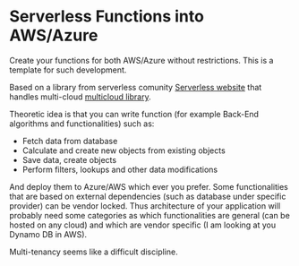 # Serverless Functions into AWS/Azure
Create your functions for both AWS/Azure without restrictions. This is a template for such development.

Based on a library from serverless comunity [Serverless website](https://www.serverless.com) that handles multi-cloud [multicloud library](https://github.com/serverless/multicloud).

Theoretic idea is that you can write function (for example Back-End algorithms and functionalities) such as:
* Fetch data from database
* Calculate and create new objects from existing objects
* Save data, create objects
* Perform filters, lookups and other data modifications

And deploy them to Azure/AWS which ever you prefer. Some functionalities that are based on external dependencies (such as database under specific provider) can be vendor locked. Thus architecture of your application will probably need some categories as which functionalities are general (can be hosted on any cloud) and which are vendor specific (I am looking at you Dynamo DB in AWS).

Multi-tenancy seems like a difficult discipline.
